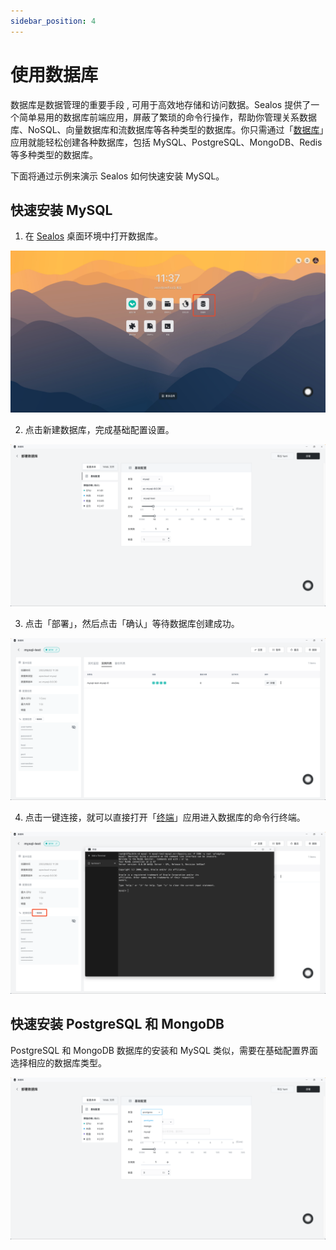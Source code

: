 ```yaml
---
sidebar_position: 4
---
```


# 使用数据库

数据库是数据管理的重要手段 , 可用于高效地存储和访问数据。Sealos 提供了一个简单易用的数据库前端应用，屏蔽了繁琐的命令行操作，帮助你管理关系数据库、NoSQL、向量数据库和流数据库等各种类型的数据库。你只需通过「[数据库](/guides/dbprovider/dbprovider.md)」应用就能轻松创建各种数据库，包括 MySQL、PostgreSQL、MongoDB、Redis 等多种类型的数据库。

下面将通过示例来演示 Sealos 如何快速安装 MySQL。

## 快速安装 MySQL

1. 在 [Sealos](https://cloud.sealos.top) 桌面环境中打开数据库。

![](./images/database-launch.jpg)

2. 点击新建数据库，完成基础配置设置。

![](./images/database-configure.png)

3. 点击「部署」，然后点击「确认」等待数据库创建成功。

![](./images/database-more.png)

4. 点击一键连接，就可以直接打开「[终端](../../platform-components/terminal/terminal.md)」应用进入数据库的命令行终端。

![](./images/database-connect.png)

## 快速安装 PostgreSQL 和 MongoDB

PostgreSQL 和 MongoDB 数据库的安装和 MySQL 类似，需要在基础配置界面选择相应的数据库类型。

![](./images/database-select.png)
